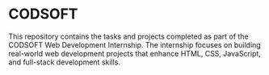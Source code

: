 # CODSOFT
This repository contains the tasks and projects completed as part of the CODSOFT Web Development Internship. The internship focuses on building real-world web development projects that enhance HTML, CSS, JavaScript, and full-stack development skills.
